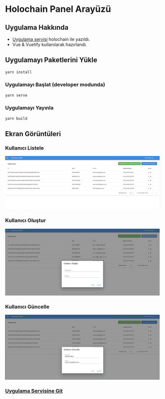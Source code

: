 # Holochain Panel Arayüzü

## Uygulama Hakkında
* [Uygulama servisi]((https://github.com/bayramlcm/holochain-panel)) holochain ile yazıldı.
* Vue & Vuetify kullanılarak hazırlandı.


## Uygulamayı Paketlerini Yükle
```console
yarn install
```

### Uygulamayı Başlat (developer modunda)
```console
yarn serve
```

### Uygulamayı Yayınla
```console
yarn build
```

## Ekran Görüntüleri

### Kullanıcı Listele
<img src="./screenshot/userList.png" />

### Kullanıcı Oluştur
<img src="./screenshot/userCreate.png" />

### Kullanıcı Güncelle
<img src="./screenshot/userUpdate.png" />


### [Uygulama Servisine Git](https://github.com/bayramlcm/holochain-panel)